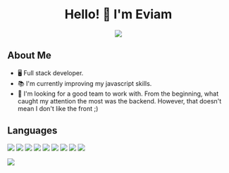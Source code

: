 
<div align="center">
  <h1 align="center">Hello! 👋 I'm Eviam</h1>
  <img src="https://soyhorizonte.com/wp-content/uploads/2020/10/JS-by-SoyHorizonte.gif">
</div>

## About Me

- 🖥️ Full stack developer.
- 📚 I'm currently improving my javascript skills.
- 🚀 I'm looking for a good team to work with. From the beginning, what caught my attention the most was the backend. However, that doesn't mean I don't like the front ;)

## Languages

<img src="https://img.shields.io/badge/PHP-777BB4.svg?style=for-the-badge&logo=PHP&logoColor=white"> <img src="https://img.shields.io/badge/Laravel-FF2D20.svg?style=for-the-badge&logo=Laravel&logoColor=white">
<img src="https://img.shields.io/badge/JavaScript-F7DF1E.svg?style=for-the-badge&logo=JavaScript&logoColor=black"> <img src="https://img.shields.io/badge/Vue.js-4FC08D.svg?style=for-the-badge&logo=vuedotjs&logoColor=white">
<img src="https://img.shields.io/badge/Bootstrap-7952B3.svg?style=for-the-badge&logo=Bootstrap&logoColor=white"> <img src="https://img.shields.io/badge/java-%23ED8B00.svg?style=for-the-badge&logo=openjdk&logoColor=white">
<img src="https://img.shields.io/badge/CSS3-1572B6.svg?style=for-the-badge&logo=CSS3&logoColor=white"> <img src="https://img.shields.io/badge/HTML5-E34F26.svg?style=for-the-badge&logo=HTML5&logoColor=white"> 
<img src="https://img.shields.io/badge/Docker-2496ED.svg?style=for-the-badge&logo=Docker&logoColor=white">

<img src="https://github-readme-stats.vercel.app/api/top-langs/?username=bestindom&layout=compact&theme=algolia">
